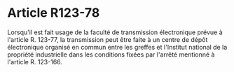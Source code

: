 # Article R123-78

Lorsqu'il est fait usage de la faculté de transmission électronique prévue à l'article R. 123-77, la transmission peut être faite à un centre de dépôt électronique organisé en commun entre les greffes et l'Institut national de la propriété industrielle dans les conditions fixées par l'arrêté mentionné à l'article R. 123-166.
